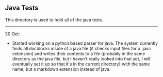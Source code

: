 ## Java Tests

This directory is used to hold all of the java tests.

----

30 Oct:
- 	Started working on a python based parser for java. The system currently finds all 
	docblocks inside of a java file (it checks input files for a .java extension) and
	writes their contents to a file (probably in the same directory as the java file, 
	but I haven't really looked into that yet, I will eventually set it up so that
	it's in the current directory) with the same name, but a markdown extension instead
	of java.